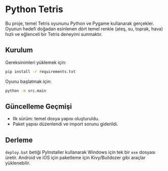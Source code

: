# Python Tetris

Bu proje, temel Tetris oyununu Python ve Pygame kullanarak gerçekler. Oyunun hedefi doğadan esinlenen dört temel renkle (ateş, su, toprak, hava) hızlı ve eğlenceli bir Tetris deneyimi sunmaktır.

## Kurulum

Gereksinimleri yüklemek için:

```bash
pip install -r requirements.txt
```

Oyunu başlatmak için:

```bash
python -m src.main
```

## Güncelleme Geçmişi

- Ilk sürüm: temel dosya yapısı oluşturuldu.
- Paket yapısı düzenlendi ve import sorunu giderildi.

## Derleme

`deploy.bat` betiği PyInstaller kullanarak Windows için tek bir `exe` dosyası
üretir. Android ve iOS için paketleme için Kivy/Buildozer gibi araçlar
yüklenebilir.

